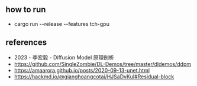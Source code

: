 ## how to run 

- cargo run --release --features tch-gpu

## references 

- 2023 - 李宏毅 - Diffusion Model 原理剖析
- https://github.com/SingleZombie/DL-Demos/tree/master/dldemos/ddpm
- https://amaarora.github.io/posts/2020-09-13-unet.html
- https://hackmd.io/@gianghoangcotai/HJSaDvKuI#Residual-block